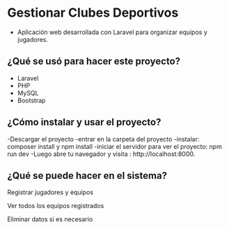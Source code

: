 
# Gestionar Clubes Deportivos
- Aplicación web desarrollada con Laravel para organizar  equipos y jugadores.


## ¿Qué se usó para hacer este proyecto?

- Laravel 
- PHP 
- MySQL
- Bootstrap 


## ¿Cómo instalar y usar el proyecto?

-Descargar el proyecto
-entrar en la carpeta del proyecto
-instalar: composer install y npm install
-iniciar el servidor para ver el proyecto: npm run dev
-Luego abre tu navegador y visita : http://localhost:8000.


## ¿Qué se puede hacer en el sistema?

Registrar jugadores y equipos

Ver todos los equipos registrados

Eliminar datos si es necesario



